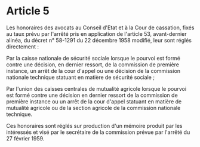# Article 5

Les honoraires des avocats au Conseil d'Etat et à la Cour de cassation, fixés au taux prévu par l'arrêté pris en application de l'article 53, avant-dernier alinéa, du décret n° 58-1291 du 22 décembre 1958 modifié, leur sont réglés directement :

Par la caisse nationale de sécurité sociale lorsque le pourvoi est formé contre une décision, en dernier ressort, de la commission de première instance, un arrêt de la cour d'appel ou une décision de la commission nationale technique statuant en matière de sécurité sociale ;

Par l'union des caisses centrales de mutualité agricole lorsque le pourvoi est formé contre une décision en dernier ressort de la commission de première instance ou un arrêt de la cour d'appel statuant en matière de mutualité agricole ou de la section agricole de la commission nationale technique.

Ces honoraires sont réglés sur production d'un mémoire produit par les intéressés et visé par le secrétaire de la commission prévue par l'arrêté du 27 février 1959.

